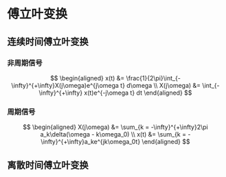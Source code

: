 # 傅立叶变换

## 连续时间傅立叶变换

### 非周期信号

$$
\begin{aligned}
x(t) &= \frac{1}{2\pi}\int_{-\infty}^{+\infty}X(j\omega)e^{j\omega t} d\omega \\
X(j\omega) &= \int_{-\infty}^{+\infty} x(t)e^{-j\omega t} dt
\end{aligned}
$$

### 周期信号

$$
\begin{aligned}
X(j\omega) &= \sum_{k = -\infty}^{+\infty}2\pi a_k\delta(\omega - k\omega_0) \\
x(t) &= \sum_{k = -\infty}^{+\infty}a_ke^{jk\omega_0t}
\end{aligned}
$$

## 离散时间傅立叶变换

